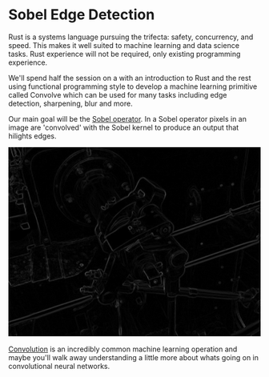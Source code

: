 # Sobel Edge Detection

Rust is a systems language pursuing the trifecta: safety, concurrency, and speed. This makes it well suited to machine learning and data science tasks. Rust experience will not be required, only existing programming experience. 

We'll spend half the session on a with an introduction to Rust and the rest using functional programming style to develop a machine learning primitive called Convolve which can be used for many tasks including edge detection, sharpening, blur and more. 

Our main goal will be the [Sobel operator](https://en.wikipedia.org/wiki/Sobel_operator). In a Sobel operator pixels in an image are 'convolved' with the Sobel kernel to produce an output that hilights edges.

![After Sobel](./images/valve_sobel.png)

[Convolution](https://en.wikipedia.org/wiki/Kernel_(image_processing)#Convolution) is an incredibly common machine learning operation and maybe you'll walk away understanding a little more about whats going on in convolutional neural networks.
